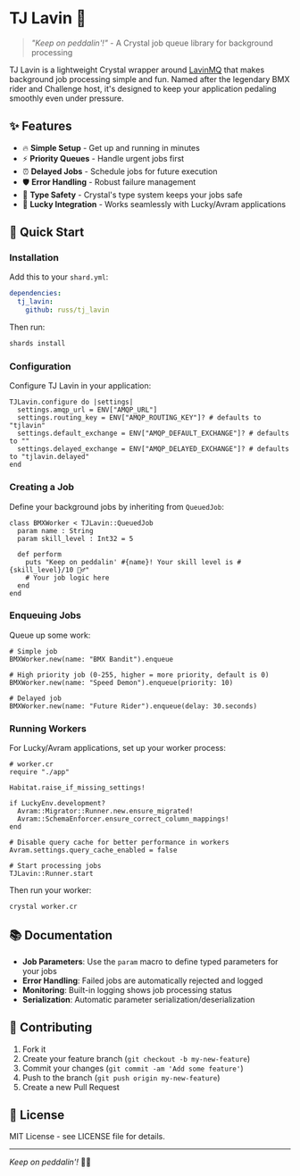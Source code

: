 # TJ Lavin 🚴

> *"Keep on peddalin'!"* - A Crystal job queue library for background processing

TJ Lavin is a lightweight Crystal wrapper around [LavinMQ](https://lavinmq.com) that makes background job processing simple and fun. Named after the legendary BMX rider and Challenge host, it's designed to keep your application pedaling smoothly even under pressure.

## ✨ Features

- 🔥 **Simple Setup** - Get up and running in minutes
- ⚡ **Priority Queues** - Handle urgent jobs first  
- ⏰ **Delayed Jobs** - Schedule jobs for future execution
- 🛡️ **Error Handling** - Robust failure management
- 🎯 **Type Safety** - Crystal's type system keeps your jobs safe
- 🔧 **Lucky Integration** - Works seamlessly with Lucky/Avram applications

## 🚀 Quick Start

### Installation

Add this to your `shard.yml`:

```yaml
dependencies:
  tj_lavin:
    github: russ/tj_lavin
```

Then run:
```bash
shards install
```

### Configuration

Configure TJ Lavin in your application:

```crystal
TJLavin.configure do |settings|
  settings.amqp_url = ENV["AMQP_URL"]
  settings.routing_key = ENV["AMQP_ROUTING_KEY"]? # defaults to "tjlavin"
  settings.default_exchange = ENV["AMQP_DEFAULT_EXCHANGE"]? # defaults to ""
  settings.delayed_exchange = ENV["AMQP_DELAYED_EXCHANGE"]? # defaults to "tjlavin.delayed"
end
```

### Creating a Job

Define your background jobs by inheriting from `QueuedJob`:

```crystal
class BMXWorker < TJLavin::QueuedJob
  param name : String
  param skill_level : Int32 = 5

  def perform
    puts "Keep on peddalin' #{name}! Your skill level is #{skill_level}/10 🚴‍♂️"
    # Your job logic here
  end
end
```

### Enqueuing Jobs

Queue up some work:

```crystal
# Simple job
BMXWorker.new(name: "BMX Bandit").enqueue

# High priority job (0-255, higher = more priority, default is 0)
BMXWorker.new(name: "Speed Demon").enqueue(priority: 10)

# Delayed job
BMXWorker.new(name: "Future Rider").enqueue(delay: 30.seconds)
```

### Running Workers

For Lucky/Avram applications, set up your worker process:

```crystal
# worker.cr
require "./app"

Habitat.raise_if_missing_settings!

if LuckyEnv.development?
  Avram::Migrator::Runner.new.ensure_migrated!
  Avram::SchemaEnforcer.ensure_correct_column_mappings!
end

# Disable query cache for better performance in workers
Avram.settings.query_cache_enabled = false

# Start processing jobs
TJLavin::Runner.start
```

Then run your worker:
```bash
crystal worker.cr
```

## 📚 Documentation

- **Job Parameters**: Use the `param` macro to define typed parameters for your jobs
- **Error Handling**: Failed jobs are automatically rejected and logged
- **Monitoring**: Built-in logging shows job processing status
- **Serialization**: Automatic parameter serialization/deserialization

## 🤝 Contributing

1. Fork it
2. Create your feature branch (`git checkout -b my-new-feature`)
3. Commit your changes (`git commit -am 'Add some feature'`)
4. Push to the branch (`git push origin my-new-feature`)
5. Create a new Pull Request

## 📄 License

MIT License - see LICENSE file for details.

---

*Keep on peddalin'!* 🚴‍♂️
